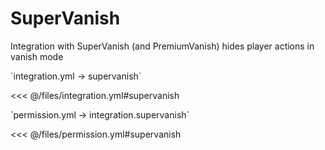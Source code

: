 # SuperVanish

Integration with SuperVanish (and PremiumVanish) hides player actions in vanish mode

[//]: # (integration.yml)
<!--@include: @/parts/words.md#setting-->
<!--@include: @/parts/words.md#path--> `integration.yml → supervanish`

<!--@include: @/parts/words.md#default-->
<<< @/files/integration.yml#supervanish

<!--@include: @/parts/enable.md-->

[//]: # (permission.yml)
<!--@include: @/parts/words.md#permission-->
<!--@include: @/parts/words.md#path--> `permission.yml → integration.supervanish`

<!--@include: @/parts/words.md#default-->
<<< @/files/permission.yml#supervanish

<!--@include: @/parts/permission/permissionTier3.md-->
